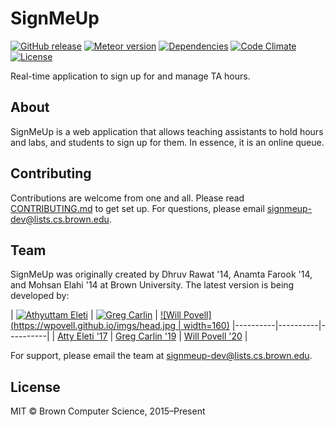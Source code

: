 # SignMeUp

[![GitHub release](https://img.shields.io/github/release/signmeup/signmeup.svg)](https://github.com/signmeup/signmeup/releases/latest)
[![Meteor version](https://img.shields.io/badge/meteor-1.4.2.7-brightgreen.svg)](https://meteor.com)
[![Dependencies](https://img.shields.io/david/signmeup/signmeup.svg)](https://david-dm.org/signmeup/signmeup)
[![Code Climate](https://img.shields.io/codeclimate/github/signmeup/signmeup.svg)](https://codeclimate.com/github/signmeup/signmeup)
[![License](https://img.shields.io/github/license/signmeup/signmeup.svg)](https://github.com/signmeup/signmeup/blob/master/LICENSE)

Real-time application to sign up for and manage TA hours.

## About

SignMeUp is a web application that allows teaching assistants to hold hours and
labs, and students to sign up for them. In essence, it is an online queue.

## Contributing

Contributions are welcome from one and all. Please read [CONTRIBUTING.md](.github/CONTRIBUTING.md)
to get set up. For questions, please email signmeup-dev@lists.cs.brown.edu.

## Team

SignMeUp was originally created by Dhruv Rawat '14, Anamta Farook '14, and
Mohsan Elahi '14 at Brown University. The latest version is being developed by:

| [![Athyuttam Eleti](https://avatars1.githubusercontent.com/u/1485350?v=3&s=160)](http://athyuttamre.com) | [![Greg Carlin](https://avatars1.githubusercontent.com/u/453896?&v=4&s=160)](http://www.gregcarl.in/) | [![Will Povell](https://wpovell.github.io/imgs/head.jpg | width=160)](http://wpovell.github.io)
|----------|----------|----------|
| [Atty Eleti '17](http://athyuttamre.com) | [Greg Carlin '19](http://gregcarl.in) | [Will Povell '20](http://wpovell.net) |

For support, please email the team at signmeup-dev@lists.cs.brown.edu.

## License

MIT &copy; Brown Computer Science, 2015–Present
